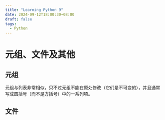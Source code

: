 ```yaml
---
title: "Learning Python 9"
date: 2024-09-12T18:00:30+08:00
draft: false
tags:
  - Python
---
```


# 元组、文件及其他

## 元组
元组与列表非常相似，只不过元组不能在原处修改（它们是不可变的），并且通常写成圆括号（而不是方括号）中的一系列项。

## 文件 

